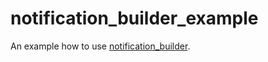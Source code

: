 # notification_builder_example

An example how to use [notification_builder](https://github.com/nivisi/notification_builder).